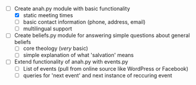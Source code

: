 - [ ] Create anah.py module with basic functionality
    - [x] static meeting times
    - [ ] basic contact information (phone, address, email)
    - [ ] multilingual support
  
- [ ] Create beliefs.py module for answering simple questions about general beliefs
    - [ ] core theology (*very* basic)
    - [ ] simple explanation of what 'salvation' means
  
- [ ] Extend functionality of anah.py with events.py
    - [ ] List of events (pull from online source like WordPress or Facebook)
    - [ ] queries for 'next event' and next instance of reccuring event
